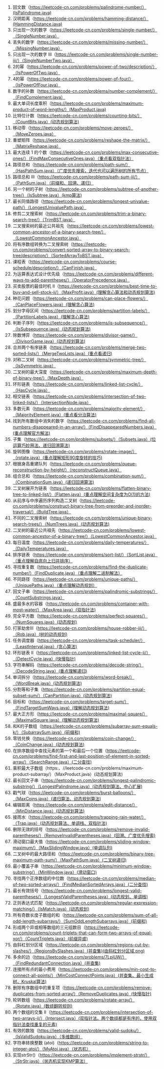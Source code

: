 1. 回文数（https://leetcode-cn.com/problems/palindrome-number/）(IsPalindrome.java)
2. 汉明距离（https://leetcode-cn.com/problems/hamming-distance/）(HammingDistance.java)
3. 只出现一次的数字（https://leetcode-cn.com/problems/single-number/）（SingleNumber.java）
4. 丢失的数字（https://leetcode-cn.com/problems/missing-number/）（MissingNumber.java）
5. 只出现一次的数字 III（https://leetcode-cn.com/problems/single-number-iii/）（SingleNumberTwo.java）
6. 2的幂（https://leetcode-cn.com/problems/power-of-two/description/）（IsPowerOfTwo.java）
7. 4的幂（https://leetcode-cn.com/problems/power-of-four/）（IsPowerOfFour.java）
8. 数字的补数（https://leetcode-cn.com/problems/number-complement/）（FindComplement.java）
9. 最大单词长度乘积（https://leetcode-cn.com/problems/maximum-product-of-word-lengths/）(MaxProduct.java)
10. 比特位计数（https://leetcode-cn.com/problems/counting-bits/）（CountBits.java）(动态规划算法)
11. 移动零（https://leetcode-cn.com/problems/move-zeroes/）（MoveZeroes.java）
12. 重塑矩阵（https://leetcode-cn.com/problems/reshape-the-matrix/）（MatrixReshape.java）
13. 最大连续 1 的个数（https://leetcode-cn.com/problems/max-consecutive-ones/）（FindMaxConsecutiveOnes.java）（重点看双指针法）
14. 路径总和（https://leetcode-cn.com/problems/path-sum/）（HasPathSum.java）（广度优先搜索，迭代也可以遍历树的所有节点）
15. 路径总和 III（https://leetcode-cn.com/problems/path-sum-iii/）（PathSum.java）（前缀和、回溯、递归）
16. 另一个树的子树（https://leetcode-cn.com/problems/subtree-of-another-tree/）（IsSubtree.java）(kmp算法)
17. 最长同值路径（https://leetcode-cn.com/problems/longest-univalue-path/）（LongestUnivaluePath.java）
18. 修剪二叉搜索树（https://leetcode-cn.com/problems/trim-a-binary-search-tree/）（TrimBST.java）
19. 二叉搜索树的最近公共祖先（https://leetcode-cn.com/problems/lowest-common-ancestor-of-a-binary-search-tree/）（LowestCommonAncestor.java）
20. 将有序数组转换为二叉搜索树（https://leetcode-cn.com/problems/convert-sorted-array-to-binary-search-tree/description/）（SortedArrayToBST.java）
21. 课程表（https://leetcode-cn.com/problems/course-schedule/description/）（CanFinish.java）
22. 为运算表达式设计优先级（https://leetcode-cn.com/problems/different-ways-to-add-parentheses/）（OperatorPrecedence.java）
23. 买卖股票的最佳时机 II（https://leetcode-cn.com/problems/best-time-to-buy-and-sell-stock-ii/）（MaxProfit.java）(理解贪心算法和动态规划算法)
24. 种花问题（https://leetcode-cn.com/problems/can-place-flowers/）（CanPlaceFlowers.java）(理解贪心算法)
25. 划分字母区间（https://leetcode-cn.com/problems/partition-labels/）（PartitionLabels.java）(理解贪心算法)
26. 判断子序列（https://leetcode-cn.com/problems/is-subsequence/）（IsSubsequence.java）(动态规划算法)
27. 除数博弈（https://leetcode-cn.com/problems/divisor-game/）（DivisorGame.java）(动态规划算法)
27. 合并两个有序链表（https://leetcode-cn.com/problems/merge-two-sorted-lists/）（MergeTwoLists.java）(重点看递归)
28. 对称二叉树（https://leetcode-cn.com/problems/symmetric-tree/）（IsSymmetric.java）
29. 二叉树的最大深度（https://leetcode-cn.com/problems/maximum-depth-of-binary-tree/）（MaxDepth.java）
30. 环形链表（https://leetcode-cn.com/problems/linked-list-cycle/）（HasCycle.java）
31. 相交链表（https://leetcode-cn.com/problems/intersection-of-two-linked-lists/）（IntersectionNode.java）
32. 多数元素（https://leetcode-cn.com/problems/majority-element/）（MajorityElement.java）(重点看分治算法)
32. 找到所有数组中消失的数字（https://leetcode-cn.com/problems/find-all-numbers-disappeared-in-an-array/）（FindDisappearedNumbers.java）(重点理解官方解法)
33. 子集（https://leetcode-cn.com/problems/subsets/）（Subsets.java）(位运算巧妙用法、递归回溯算法)
34. 旋转图像（https://leetcode-cn.com/problems/rotate-image/）（rotate.java）(重点理解矩形90度旋转的技巧)
35. 根据身高重建队列（https://leetcode-cn.com/problems/queue-reconstruction-by-height/）（reconstructQueue.java）
36. 组合总和（https://leetcode-cn.com/problems/combination-sum/）（CombinationSum.java）(递归回溯算法)
37. 二叉树展开为链表（https://leetcode-cn.com/problems/flatten-binary-tree-to-linked-list/）（Flatten.java）(重点理解空间复杂度为O(1)的方法)
38. 从前序与中序遍历序列构造二叉树（https://leetcode-cn.com/problems/construct-binary-tree-from-preorder-and-inorder-traversal/）（BuildTree.java）
39. 不同的二叉搜索树（https://leetcode-cn.com/problems/unique-binary-search-trees/）（NumTrees.java）(动态规划算法)
40. 二叉树的最近公共祖先（https://leetcode-cn.com/problems/lowest-common-ancestor-of-a-binary-tree/）（LowestCommonAncestor.java）
41. 每日温度（https://leetcode-cn.com/problems/daily-temperatures/）（DailyTemperatures.java）
42. 排序链表（https://leetcode-cn.com/problems/sort-list/）（SortList.java）（重点理解自底向上归并排序）
43. 寻找重复数（https://leetcode-cn.com/problems/find-the-duplicate-number/）（FindDuplicate.java）（重点理解二进制解法）
44. 不同路径（https://leetcode-cn.com/problems/unique-paths/）（UniquePaths.java）（重点理解动态规划）
45. 回文子串（https://leetcode-cn.com/problems/palindromic-substrings/）（CountSubstrings.java）
46. 盛最多水的容器（https://leetcode-cn.com/problems/container-with-most-water/）（MaxArea.java）(双指针法)
47. 完全平方数（https://leetcode-cn.com/problems/perfect-squares/）（NumSquares.java）(动态规划)
48. 打家劫舍III（https://leetcode-cn.com/problems/house-robber-iii/）（Rob.java）(树的动态规划)
49. 任务调度器（https://leetcode-cn.com/problems/task-scheduler/）（LeastInterval.java）(贪心算法)
50. 环形链表 II（https://leetcode-cn.com/problems/linked-list-cycle-ii/）（DetectCycle.java）(快慢指针)
51. 字符串解码（https://leetcode-cn.com/problems/decode-string/）（DecodeString.java）(重点理解递归)
52. 单词拆分（https://leetcode-cn.com/problems/word-break/）（WordBreak.java）(动态规划算法)
53. 分割等和子集（https://leetcode-cn.com/problems/partition-equal-subset-sum/）（CanPartition.java）(动态规划算法)
54. 目标和（https://leetcode-cn.com/problems/target-sum/）（FindTargetSumWays.java）(理解动态规划算法)
55. 最大正方形（https://leetcode-cn.com/problems/maximal-square/）（MaximalSquare.java）(理解动态规划算法)
56. 和K的子数组（https://leetcode-cn.com/problems/subarray-sum-equals-k/）（SubarraySum.java）(前缀和)
57. 零钱兑换（https://leetcode-cn.com/problems/coin-change/）（CoinChange.java）(动态规划算法)
58. 在排序数组中查找元素的第一个和最后一个位置（https://leetcode-cn.com/problems/find-first-and-last-position-of-element-in-sorted-array/）（SearchRange.java）(二分查找)
59. 乘积最大子数组（https:、//leetcode-cn.com/problems/maximum-product-subarray/）（MaxProduct.java）(动态规划算法)
60. 最长回文子串（https://leetcode-cn.com/problems/longest-palindromic-substring/）（LongestPalindrome.java）(动态规划算法、中心扩展)
61. 戳气球（https://leetcode-cn.com/problems/burst-balloons/）（MaxCoins.java）(递归算法、动态规划算法)
62. 编辑距离（https://leetcode-cn.com/problems/edit-distance/）（MinDistance.java）(动态规划算法)
63. 接雨水（https://leetcode-cn.com/problems/trapping-rain-water/）（Trap.java）(动态规划算法、单调栈、双指针法)
64. 删除无效的括号（https://leetcode-cn.com/problems/remove-invalid-parentheses/）（RemoveInvalidParentheses.java）(回溯、广度优先搜索)
65. 滑动窗口最大值（https://leetcode-cn.com/problems/sliding-window-maximum/）（MaxSlidingWindow.java）(单调队列)
66. 二叉树中的最大路径和（https://leetcode-cn.com/problems/binary-tree-maximum-path-sum/）（MaxPathSum.java）(二叉树递归)
67. 最小覆盖子串（https://leetcode-cn.com/problems/minimum-window-substring/）（MinWindow.java）(滑动窗口)
68. 寻找两个正序数组的中位数（https://leetcode-cn.com/problems/median-of-two-sorted-arrays/）（FindMedianSortedArrays.java）(二分查找)
69. 最长有效括号（https://leetcode-cn.com/problems/longest-valid-parentheses/）（LongestValidParentheses.java）(动态规划、单调栈)
70. 正则表达式匹配（https://leetcode-cn.com/problems/regular-expression-matching/）（IsMatch.java）(动态规划)
71. 所有奇数长度子数组的和（https://leetcode-cn.com/problems/sum-of-all-odd-length-subarrays/）（SumOddLengthSubarrays.java）(前缀和)
72. 形成两个异或相等数组的三元组数目（https://leetcode-cn.com/problems/count-triplets-that-can-form-two-arrays-of-equal-xor/）（CountTriplets.java）(前缀异或)
73. 由斜杠划分区域（https://leetcode-cn.com/problems/regions-cut-by-slashes/）（RegionsBySlashes.java）(并查集)(由斜杠划分区域.png)
74. 多余的边（https://leetcode-cn.com/problems/7LpjUW/）（FindRedundantConnection.java）(并查集)
75. 连接所有点的最小费用（https://leetcode-cn.com/problems/min-cost-to-connect-all-points/）（MinCostConnectPoints.java）(并查集、最小生成树、Kruskal算法)
76. 删除有序数组中的重复项（https://leetcode-cn.com/problems/remove-duplicates-from-sorted-array/）（RemoveDuplicates.java）(快慢指针)
77. 轮转数组（https://leetcode-cn.com/problems/rotate-array/）（Rotate.java）(数组翻转规则)
78. 两个数组的交集 II（https://leetcode-cn.com/problems/intersection-of-two-arrays-ii/）（Intersect.java）(双指针法。两个数组都是有序的，使用双指针法查找重复的元素)
79. 有效的数独（https://leetcode-cn.com/problems/valid-sudoku/）（IsValidSudoku.java）（多维数组）
80. 字符串转换整数 (atoi)（https://leetcode-cn.com/problems/string-to-integer-atoi/）（MyAtoi.java）（状态机）
81. 实现strStr()（https://leetcode-cn.com/problems/implement-strstr/）（StrStr.java）（状态机实现KMP算法）
